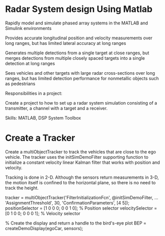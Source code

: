 # Radar System design Using Matlab
Rapidly model and simulate phased array systems in the MATLAB and Simulink environments

Provides accurate longitudinal position and velocity measurements over long ranges, but has limited lateral accuracy at long ranges

Generates multiple detections from a single target at close ranges, but merges detections from multiple closely spaced targets into a single detection at long ranges

Sees vehicles and other targets with large radar cross-sections over long ranges, but has limited detection performance for nonmetallic objects such as pedestrians

Responsibilities in a project: 

Create a project to how to set up a radar system simulation consisting of a transmitter, a channel with a target and a receiver.

Skills: MATLAB, DSP System Toolbox


# Create a Tracker
Create a multiObjectTracker to track the vehicles that are close to the ego vehicle. The tracker uses the initSimDemoFilter supporting function to initialize a constant velocity linear Kalman filter that works with position and velocity.

Tracking is done in 2-D. Although the sensors return measurements in 3-D, the motion itself is confined to the horizontal plane, so there is no need to track the height.

tracker = multiObjectTracker('FilterInitializationFcn', @initSimDemoFilter, ...
    'AssignmentThreshold', 30, 'ConfirmationParameters', [4 5]);
positionSelector = [1 0 0 0; 0 0 1 0]; % Position selector
velocitySelector = [0 1 0 0; 0 0 0 1]; % Velocity selector

% Create the display and return a handle to the bird's-eye plot
BEP = createDemoDisplay(egoCar, sensors);
